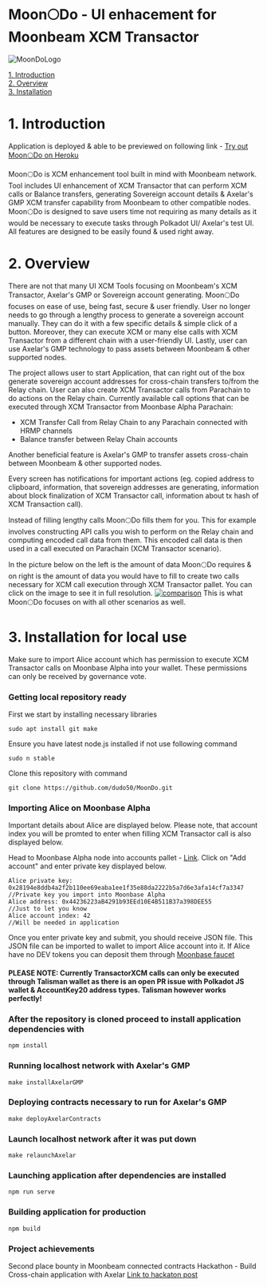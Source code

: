 # Moon🌕️Do - UI enhacement for Moonbeam XCM Transactor

![MoonDoLogo](https://user-images.githubusercontent.com/55763425/188012784-886be693-17f3-495d-be2f-1e19e6496dca.png)

[1. Introduction](#1-introduction)<br />
[2. Overview](#2-overview)<br />
[3. Installation](#3-installation-for-local-use)<br />


# 1. Introduction
Application is deployed & able to be previewed on following link - [Try out Moon🌕️Do on Heroku](https://moondo.herokuapp.com/)

Moon🌕️Do is XCM enhancement tool built in mind with Moonbeam network. Tool includes UI enhancement of XCM Transactor that can perform XCM calls or Balance transfers, generating Sovereign account details & Axelar's GMP XCM transfer capability from Moonbeam to other compatible nodes. Moon🌕️Do is designed to save users time not requiring as many details as it would be necessary to execute tasks through Polkadot UI/ Axelar's test UI. All features are designed to be easily found & used right away. 

# 2. Overview
There are not that many UI XCM Tools focusing on Moonbeam's XCM Transactor, Axelar's GMP or Sovereign account generating. Moon🌕️Do focuses on ease of use, being fast, secure & user friendly. User no longer needs to go through a lengthy process to generate a sovereign account manually. They can do it with a few specific details & simple click of a button. Moreover, they can execute XCM or many else calls with XCM Transactor from a different chain with a user-friendly UI. Lastly, user can use Axelar's GMP technology to pass assets between Moonbeam & other supported nodes.

The project allows user to start Application, that can right out of the box generate sovereign account addresses for cross-chain transfers to/from the Relay chain. User can also create XCM Transactor calls from Parachain to do actions on the Relay chain. 
Currently available call options that can be executed through XCM Transactor from Moonbase Alpha Parachain:
- XCM Transfer Call from Relay Chain to any Parachain connected with HRMP channels
- Balance transfer between Relay Chain accounts

Another beneficial feature is Axelar's GMP to transfer assets cross-chain between Moonbeam & other supported nodes.

Every screen has notifications for important actions (eg. copied address to clipboard, information, that sovereign addresses are generating, information about block finalization of XCM Transactor call, information about tx hash of XCM Transaction call).

Instead of filling lengthy calls Moon🌕️Do fills them for you. This for example involves constructing API calls you wish to perform on the Relay chain and computing encoded call data from them. This encoded call data is then used in a call executed on Parachain (XCM Transactor scenario).

In the picture below on the left is the amount of data Moon🌕️Do requires & on right is the amount of data you would have to fill to create two calls necessary for XCM call execution through XCM Transactor pallet. You can click on the image to see it in full resolution.
[![comparison](https://raw.githubusercontent.com/dudo50/MoonDo/main/img/comparisonimg.jpg)](https://raw.githubusercontent.com/dudo50/MoonDo/main/img/comparisonimg.jpg)
This is what Moon🌕️Do focuses on with all other scenarios as well.

# 3. Installation for local use

Make sure to import Alice account which has permission to execute XCM Transactor calls on Moonbase Alpha into your wallet. These permissions can only be received by governance vote.

### Getting local repository ready 
First we start by installing necessary libraries
```
sudo apt install git make
```
Ensure you have latest node.js installed if not use following command
```
sudo n stable
```
Clone this repository with command
```
git clone https://github.com/dudo50/MoonDo.git
```

### Importing Alice on Moonbase Alpha
Important details about Alice are displayed below. Please note, that account index you will be promted to enter when filling XCM Transactor call is also displayed below.

Head to Moonbase Alpha node into accounts pallet - [Link](https://polkadot.js.org/apps/?rpc=wss%3A%2F%2Fwss.api.moonbase.moonbeam.network#/accounts). Click on "Add account" and enter private key displayed below.
```
Alice private key: 0x28194e8ddb4a2f2b110ee69eaba1ee1f35e88da2222b5a7d6e3afa14cf7a3347   //Private key you import into Moonbase Alpha
Alice address: 0x44236223aB4291b93EEd10E4B511B37a398DEE55                               //Just to let you know
Alice account index: 42                                                                 //Will be needed in application
```
Once you enter private key and submit, you should receive JSON file. This JSON file can be imported to wallet to import Alice account into it.
If Alice have no DEV tokens you can deposit them through [Moonbase faucet](https://apps.moonbeam.network/moonbase-alpha/faucet/)

#### PLEASE NOTE: Currently TransactorXCM calls can only be executed through Talisman wallet as there is an open PR issue with Polkadot JS wallet & AccountKey20 address types. Talisman however works perfectly!

### After the repository is cloned proceed to install application dependencies with
```
npm install
```
### Running localhost network with Axelar's GMP
```
make installAxelarGMP
```
### Deploying contracts necessary to run for Axelar's GMP
```
make deployAxelarContracts
```
### Launch localhost network after it was put down
```
make relaunchAxelar
```

### Launching application after dependencies are installed
```
npm run serve
```
### Building application for production
```
npm build
```

### Project achievements

Second place bounty in Moonbeam connected contracts Hackathon - Build Cross-chain application with Axelar [Link to hackaton post](https://devpost.com/software/moondo)
